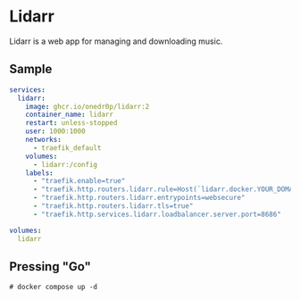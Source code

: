 # Lidarr

Lidarr is a web app for managing and downloading music.

## Sample

```yaml
services:
  lidarr:
    image: ghcr.io/onedr0p/lidarr:2
    container_name: lidarr
    restart: unless-stopped
    user: 1000:1000
    networks:
      - traefik_default
    volumes:
      - lidarr:/config
    labels:
      - "traefik.enable=true"
      - "traefik.http.routers.lidarr.rule=Host(`lidarr.docker.YOUR_DOMAIN_NAME.COM`)"
      - "traefik.http.routers.lidarr.entrypoints=websecure"
      - "traefik.http.routers.lidarr.tls=true"
      - "traefik.http.services.lidarr.loadbalancer.server.port=8686"

volumes:
  lidarr
```

## Pressing "Go"

```
# docker compose up -d
```

